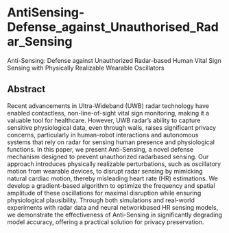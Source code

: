 # AntiSensing-Defense_against_Unauthorised_Radar_Sensing
Anti-Sensing: Defense against Unauthorized Radar-based Human Vital Sign Sensing with Physically Realizable Wearable Oscillators

## Abstract

Recent advancements in Ultra-Wideband (UWB)
radar technology have enabled contactless, non-line-of-sight
vital sign monitoring, making it a valuable tool for healthcare.
However, UWB radar’s ability to capture sensitive physiological
data, even through walls, raises significant privacy concerns,
particularly in human-robot interactions and autonomous systems
that rely on radar for sensing human presence and physiological
functions. In this paper, we present Anti-Sensing, a novel
defense mechanism designed to prevent unauthorized radarbased
sensing. Our approach introduces physically realizable
perturbations, such as oscillatory motion from wearable devices,
to disrupt radar sensing by mimicking natural cardiac motion,
thereby misleading heart rate (HR) estimations. We develop a
gradient-based algorithm to optimize the frequency and spatial
amplitude of these oscillations for maximal disruption while ensuring
physiological plausibility. Through both simulations and
real-world experiments with radar data and neural networkbased
HR sensing models, we demonstrate the effectiveness of
Anti-Sensing in significantly degrading model accuracy, offering
a practical solution for privacy preservation.
